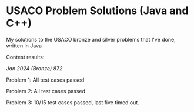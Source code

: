 # USACO Problem Solutions (Java and C++)
 My solutions to the USACO bronze and silver problems that I've done, written in Java

Contest results:

*Jan 2024 (Bronze) 872*

 Problem 1: All test cases passed
 
 Problem 2: All test cases passed
 
 Problem 3: 10/15 test cases passed, last five timed out. 

